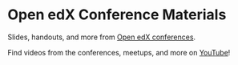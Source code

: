 # Open edX Conference Materials

Slides, handouts, and more from [Open edX conferences](https://con.openedx.org/).

Find videos from the conferences, meetups, and more on [YouTube](https://openedx.org/youtube)!
